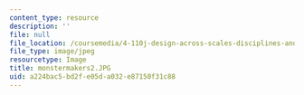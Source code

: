```yaml
---
content_type: resource
description: ''
file: null
file_location: /coursemedia/4-110j-design-across-scales-disciplines-and-problem-contexts-spring-2013/a224bac5bd2fe05da032e87150f31c88_monstermakers2.JPG
file_type: image/jpeg
resourcetype: Image
title: monstermakers2.JPG
uid: a224bac5-bd2f-e05d-a032-e87150f31c88
---
```

